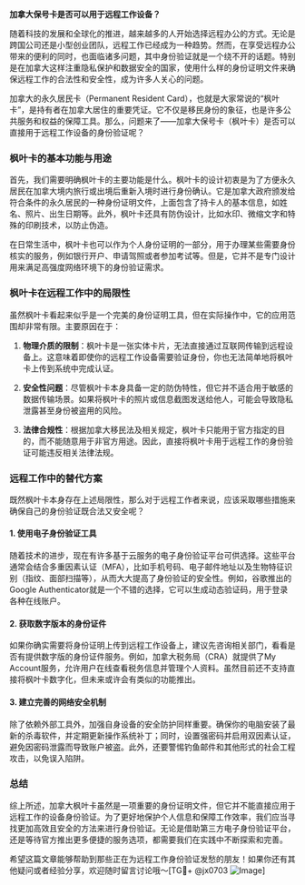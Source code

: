 **加拿大保号卡是否可以用于远程工作设备？**

随着科技的发展和全球化的推进，越来越多的人开始选择远程办公的方式。无论是跨国公司还是小型创业团队，远程工作已经成为一种趋势。然而，在享受远程办公带来的便利的同时，也面临诸多问题，其中身份验证就是一个绕不开的话题。特别是在加拿大这样注重隐私保护和数据安全的国家，使用什么样的身份证明文件来确保远程工作的合法性和安全性，成为许多人关心的问题。

加拿大的永久居民卡（Permanent Resident Card），也就是大家常说的“枫叶卡”，是持有者在加拿大居住的重要凭证。它不仅是移民身份的象征，也是许多公共服务和权益的保障工具。那么，问题来了——加拿大保号卡（枫叶卡）是否可以直接用于远程工作设备的身份验证呢？

### 枫叶卡的基本功能与用途

首先，我们需要明确枫叶卡的主要功能是什么。枫叶卡的设计初衷是为了方便永久居民在加拿大境内旅行或出境后重新入境时进行身份确认。它是加拿大政府颁发给符合条件的永久居民的一种身份证明文件，上面包含了持卡人的基本信息，如姓名、照片、出生日期等。此外，枫叶卡还具有防伪设计，比如水印、微缩文字和特殊的印刷技术，以防止伪造。

在日常生活中，枫叶卡也可以作为个人身份证明的一部分，用于办理某些需要身份核实的服务，例如银行开户、申请驾照或者参加考试等。但是，它并不是专门设计用来满足高强度网络环境下的身份验证需求。

### 枫叶卡在远程工作中的局限性

虽然枫叶卡看起来似乎是一个完美的身份证明工具，但在实际操作中，它的应用范围却非常有限。主要原因在于：

1. **物理介质的限制**：枫叶卡是一张实体卡片，无法直接通过互联网传输到远程设备上。这意味着即使你的远程工作设备需要验证身份，你也无法简单地将枫叶卡上传到系统中完成认证。

2. **安全性问题**：尽管枫叶卡本身具备一定的防伪特性，但它并不适合用于敏感的数据传输场景。如果将枫叶卡的照片或信息截图发送给他人，可能会导致隐私泄露甚至身份被盗用的风险。

3. **法律合规性**：根据加拿大移民法及相关规定，枫叶卡只能用于官方指定的目的，而不能随意用于非官方用途。因此，直接将枫叶卡用于远程工作的身份验证可能违反相关法律法规。

### 远程工作中的替代方案

既然枫叶卡本身存在上述局限性，那么对于远程工作者来说，应该采取哪些措施来确保自己的身份验证既合法又安全呢？

#### 1. 使用电子身份验证工具

随着技术的进步，现在有许多基于云服务的电子身份验证平台可供选择。这些平台通常会结合多重因素认证（MFA），比如手机号码、电子邮件地址以及生物特征识别（指纹、面部扫描等），从而大大提高了身份验证的安全性。例如，谷歌推出的Google Authenticator就是一个不错的选择，它可以生成动态验证码，用于登录各种在线账户。

#### 2. 获取数字版本的身份证件

如果你确实需要将身份证明上传到远程工作设备上，建议先咨询相关部门，看看是否有提供数字版的身份证件服务。例如，加拿大税务局（CRA）就提供了My Account服务，允许用户在线查看税务信息并管理个人资料。虽然目前还不支持直接将枫叶卡数字化，但未来或许会有类似的功能推出。

#### 3. 建立完善的网络安全机制

除了依赖外部工具外，加强自身设备的安全防护同样重要。确保你的电脑安装了最新的杀毒软件，并定期更新操作系统补丁；同时，设置强密码并启用双因素认证，避免因密码泄露而导致账户被盗。此外，还要警惕钓鱼邮件和其他形式的社会工程攻击，以免误入陷阱。

### 总结

综上所述，加拿大枫叶卡虽然是一项重要的身份证明文件，但它并不能直接应用于远程工作的设备身份验证。为了更好地保护个人信息和保障工作效率，我们应当寻找更加高效且安全的方法来进行身份验证。无论是借助第三方电子身份验证平台，还是等待官方推出更多便捷的服务选项，都需要我们在实践中不断探索和完善。

希望这篇文章能够帮助到那些正在为远程工作身份验证发愁的朋友！如果你还有其他疑问或者经验分享，欢迎随时留言讨论哦～[TG💪+ @jx0703 ![Image](https://github.com/user-attachments/assets/dbca1d08-cadb-493c-b0ec-ad6f7a83f270)]